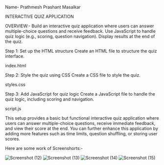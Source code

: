 Name- Prathmesh Prashant Masalkar 

INTERACTIVE QUIZ APPLICATION

OVERVIEW:- Build an interactive quiz application where users can answer multiple-choice questions and receive feedback. Use JavaScript to handle quiz logic (e.g., scoring, question navigation). Display results at the end of the quiz.

Step 1: Set up the HTML structure
Create an HTML file to structure the quiz interface.

index.html

Step 2: Style the quiz using CSS
Create a CSS file to style the quiz.

styles.css

Step 3: Add JavaScript for quiz logic
Create a JavaScript file to handle the quiz logic, including scoring and navigation.

script.js

This setup provides a basic but functional interactive quiz application where users can answer multiple-choice questions, receive immediate feedback, and view their score at the end. You can further enhance this application by adding more features such as time limits, question shuffling, or storing user scores.


Here are some work of Screenshorts:-


![Screenshot (12)](https://github.com/user-attachments/assets/b897c5c4-c76e-4848-a373-49f06b0e6063)
![Screenshot (13)](https://github.com/user-attachments/assets/72ac99c9-7086-44f4-8fb4-d64a9a43531a)
![Screenshot (14)](https://github.com/user-attachments/assets/43244cec-bc2d-425d-86dc-5d0ab1ad410b)
![Screenshot (15)](https://github.com/user-attachments/assets/0546261c-17e3-4457-9170-54c57c4de2fb)


